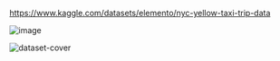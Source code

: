 https://www.kaggle.com/datasets/elemento/nyc-yellow-taxi-trip-data


![image](https://github.com/user-attachments/assets/8e38cad3-d9e7-4db1-9b26-e7cdbeeb8176)


![dataset-cover](https://github.com/user-attachments/assets/b7d120f2-caba-4278-a133-92078e4672f2)
